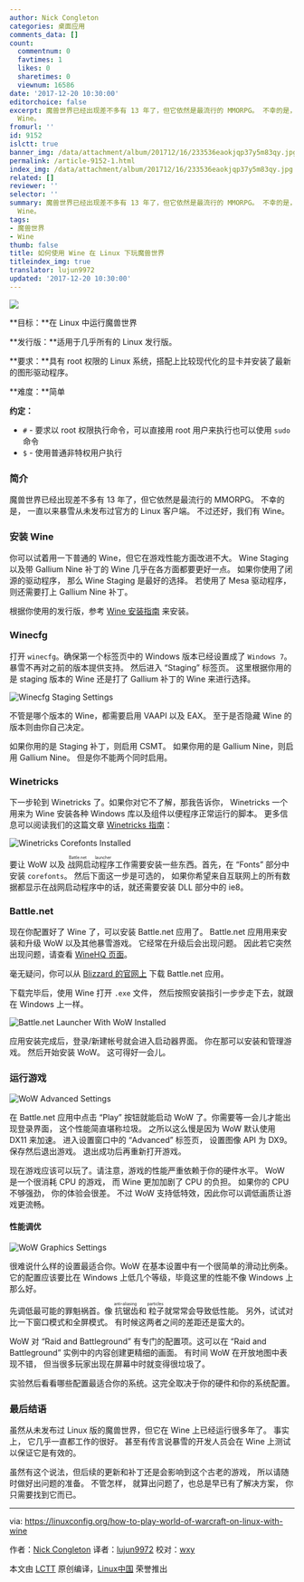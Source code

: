 ```yaml
---
author: Nick Congleton
categories: 桌面应用
comments_data: []
count:
  commentnum: 0
  favtimes: 1
  likes: 0
  sharetimes: 0
  viewnum: 16586
date: '2017-12-20 10:30:00'
editorchoice: false
excerpt: 魔兽世界已经出现差不多有 13 年了，但它依然是最流行的 MMORPG。 不幸的是， 一直以来暴雪从未发布过官方的 Linux 客户端。 不过还好，我们有
  Wine。
fromurl: ''
id: 9152
islctt: true
banner_img: /data/attachment/album/201712/16/233536eaokjqp37y5m83qy.jpg
permalink: /article-9152-1.html
index_img: /data/attachment/album/201712/16/233536eaokjqp37y5m83qy.jpg.thumb.jpg
related: []
reviewer: ''
selector: ''
summary: 魔兽世界已经出现差不多有 13 年了，但它依然是最流行的 MMORPG。 不幸的是， 一直以来暴雪从未发布过官方的 Linux 客户端。 不过还好，我们有
  Wine。
tags:
- 魔兽世界
- Wine
thumb: false
title: 如何使用 Wine 在 Linux 下玩魔兽世界
titleindex_img: true
translator: lujun9972
updated: '2017-12-20 10:30:00'
---
```


![](/data/attachment/album/201712/16/233536eaokjqp37y5m83qy.jpg)


**目标：**在 Linux 中运行魔兽世界


**发行版：**适用于几乎所有的 Linux 发行版。


**要求：**具有 root 权限的 Linux 系统，搭配上比较现代化的显卡并安装了最新的图形驱动程序。


**难度：**简单


**约定：**


* `#` - 要求以 root 权限执行命令，可以直接用 root 用户来执行也可以使用 `sudo` 命令
* `$` - 使用普通非特权用户执行


### 简介


魔兽世界已经出现差不多有 13 年了，但它依然是最流行的 MMORPG。 不幸的是， 一直以来暴雪从未发布过官方的 Linux 客户端。 不过还好，我们有 Wine。


### 安装 Wine


你可以试着用一下普通的 Wine，但它在游戏性能方面改进不大。 Wine Staging 以及带 Gallium Nine 补丁的 Wine 几乎在各方面都要更好一点。 如果你使用了闭源的驱动程序， 那么 Wine Staging 是最好的选择。 若使用了 Mesa 驱动程序， 则还需要打上 Gallium Nine 补丁。


根据你使用的发行版，参考 [Wine 安装指南](https://linuxconfig.org/installing-wine) 来安装。


### Winecfg


打开 `winecfg`。确保第一个标签页中的 Windows 版本已经设置成了 `Windows 7`。 暴雪不再对之前的版本提供支持。 然后进入 “Staging” 标签页。 这里根据你用的是 staging 版本的 Wine 还是打了 Gallium 补丁的 Wine 来进行选择。


![Winecfg Staging Settings](/data/attachment/album/201712/16/233546h0wdsieyibdh2ity.jpg)


不管是哪个版本的 Wine，都需要启用 VAAPI 以及 EAX。 至于是否隐藏 Wine 的版本则由你自己决定。


如果你用的是 Staging 补丁，则启用 CSMT。 如果你用的是 Gallium Nine，则启用 Gallium Nine。 但是你不能两个同时启用。


### Winetricks


下一步轮到 Winetricks 了。如果你对它不了解，那我告诉你， Winetricks 一个用来为 Wine 安装各种 Windows 库以及组件以便程序正常运行的脚本。 更多信息可以阅读我们的这篇文章 [Winetricks 指南](https://linuxconfig.org/configuring-wine-with-winetricks)：


![Winetricks Corefonts Installed](/data/attachment/album/201712/16/233548h4tomf8em4deo4em.jpg)


要让 WoW 以及<ruby> 战网启动程序 <rt>  Battle.net launcher </rt></ruby>工作需要安装一些东西。首先，在 “Fonts” 部分中安装 `corefonts`。 然后下面这一步是可选的， 如果你希望来自互联网上的所有数据都显示在战网启动程序中的话，就还需要安装 DLL 部分中的 ie8。


### Battle.net


现在你配置好了 Wine 了，可以安装 Battle.net 应用了。 Battle.net 应用用来安装和升级 WoW 以及其他暴雪游戏。 它经常在升级后会出现问题。 因此若它突然出现问题，请查看 [WineHQ 页面](https://appdb.winehq.org/objectManager.php?sClass=version&iId=28855&iTestingId=98594)。


毫无疑问，你可以从 [Blizzard 的官网上](http://us.battle.net/en/app/) 下载 Battle.net 应用。


下载完毕后，使用 Wine 打开 `.exe` 文件， 然后按照安装指引一步步走下去，就跟在 Windows 上一样。


![Battle.net Launcher With WoW Installed](/data/attachment/album/201712/16/233548spu1mfup77pp3hq7.jpg)


应用安装完成后，登录/新建帐号就会进入启动器界面。 你在那可以安装和管理游戏。 然后开始安装 WoW。 这可得好一会儿。


### 运行游戏


![WoW Advanced Settings](/data/attachment/album/201712/16/233549vvcr757zvrqnbq5f.jpg)


在 Battle.net 应用中点击 “Play” 按钮就能启动 WoW 了。你需要等一会儿才能出现登录界面， 这个性能简直堪称垃圾。 之所以这么慢是因为 WoW 默认使用 DX11 来加速。 进入设置窗口中的 “Advanced” 标签页， 设置图像 API 为 DX9。 保存然后退出游戏。 退出成功后再重新打开游戏。


现在游戏应该可以玩了。请注意，游戏的性能严重依赖于你的硬件水平。 WoW 是一个很消耗 CPU 的游戏， 而 Wine 更加加剧了 CPU 的负担。 如果你的 CPU 不够强劲， 你的体验会很差。 不过 WoW 支持低特效，因此你可以调低画质让游戏更流畅。


#### 性能调优


![WoW Graphics Settings](/data/attachment/album/201712/16/233549glnlc6u2tlnl6sxj.jpg)


很难说什么样的设置最适合你。WoW 在基本设置中有一个很简单的滑动比例条。 它的配置应该要比在 Windows 上低几个等级，毕竟这里的性能不像 Windows 上那么好。


先调低最可能的罪魁祸首。像<ruby> 抗锯齿 <rt>  anti-aliasing </rt></ruby>和<ruby> 粒子 <rt>  particles </rt></ruby>就常常会导致低性能。 另外，试试对比一下窗口模式和全屏模式。 有时候这两者之间的差距还是蛮大的。


WoW 对 “Raid and Battleground” 有专门的配置项。这可以在 “Raid and Battleground” 实例中的内容创建更精细的画面。 有时间 WoW 在开放地图中表现不错， 但当很多玩家出现在屏幕中时就变得很垃圾了。


实验然后看看哪些配置最适合你的系统。这完全取决于你的硬件和你的系统配置。


### 最后结语


虽然从未发布过 Linux 版的魔兽世界，但它在 Wine 上已经运行很多年了。 事实上， 它几乎一直都工作的很好。 甚至有传言说暴雪的开发人员会在 Wine 上测试以保证它是有效的。


虽然有这个说法，但后续的更新和补丁还是会影响到这个古老的游戏， 所以请随时做好出问题的准备。 不管怎样， 就算出问题了，也总是早已有了解决方案， 你只需要找到它而已。




---


via: <https://linuxconfig.org/how-to-play-world-of-warcraft-on-linux-with-wine>


作者：[Nick Congleton](https://linuxconfig.org) 译者：[lujun9972](https://github.com/lujun9972) 校对：[wxy](https://github.com/wxy)


本文由 [LCTT](https://github.com/LCTT/TranslateProject) 原创编译，[Linux中国](https://linux.cn/) 荣誉推出